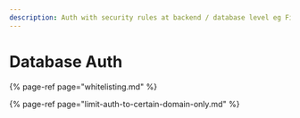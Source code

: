 ```yaml
---
description: Auth with security rules at backend / database level eg Firestore
---
```


# Database Auth

{% page-ref page="whitelisting.md" %}

{% page-ref page="limit-auth-to-certain-domain-only.md" %}



